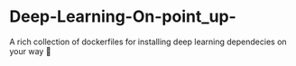 # Deep-Learning-On-point_up-
A rich collection of dockerfiles for installing deep learning dependecies on your way :rocket: 
